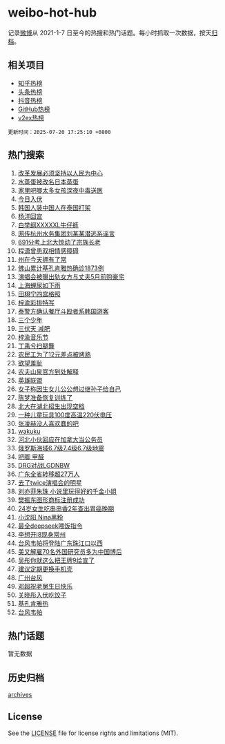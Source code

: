 # weibo-hot-hub

记录[微博](https://www.weibo.com)从 2021-1-7 日至今的热搜和热门话题。每小时抓取一次数据，按天[归档](archives)。

## 相关项目

- [知乎热榜](https://github.com/snaildev/zhihu-hot-hub)
- [头条热榜](https://github.com/snaildev/toutiao-hot-hub)
- [抖音热榜](https://github.com/snaildev/douyin-hot-hub)
- [GitHub热榜](https://github.com/snaildev/github-hot-hub)
- [v2ex热榜](https://github.com/snaildev/v2ex-hot-hub)


`更新时间：2025-07-20 17:25:10 +0800`

## 热门搜索

1. [改革发展必须坚持以人民为中心](https://m.weibo.cn/search?containerid=100103type%3D1%26t%3D10%26q%3D%23%E6%94%B9%E9%9D%A9%E5%8F%91%E5%B1%95%E5%BF%85%E9%A1%BB%E5%9D%9A%E6%8C%81%E4%BB%A5%E4%BA%BA%E6%B0%91%E4%B8%BA%E4%B8%AD%E5%BF%83%23&stream_entry_id=51&isnewpage=1&extparam=seat%3D1%26cate%3D10103%26c_type%3D51%26filter_type%3Drealtimehot%26stream_entry_id%3D51%26dgr%3D0%26q%3D%2523%25E6%2594%25B9%25E9%259D%25A9%25E5%258F%2591%25E5%25B1%2595%25E5%25BF%2585%25E9%25A1%25BB%25E5%259D%259A%25E6%258C%2581%25E4%25BB%25A5%25E4%25BA%25BA%25E6%25B0%2591%25E4%25B8%25BA%25E4%25B8%25AD%25E5%25BF%2583%2523%26pos%3D0%26display_time%3D1753003509%26pre_seqid%3D17530035097200240653906)
1. [水蒸蛋被改名日本蒸蛋](https://m.weibo.cn/search?containerid=100103type%3D1%26t%3D10%26q%3D%E6%B0%B4%E8%92%B8%E8%9B%8B%E8%A2%AB%E6%94%B9%E5%90%8D%E6%97%A5%E6%9C%AC%E8%92%B8%E8%9B%8B&stream_entry_id=31&isnewpage=1&extparam=seat%3D1%26realpos%3D1%26q%3D%25E6%25B0%25B4%25E8%2592%25B8%25E8%259B%258B%25E8%25A2%25AB%25E6%2594%25B9%25E5%2590%258D%25E6%2597%25A5%25E6%259C%25AC%25E8%2592%25B8%25E8%259B%258B%26c_type%3D31%26pos%3D0%26cate%3D5001%26filter_type%3Drealtimehot%26band_rank%3D1%26stream_entry_id%3D31%26dgr%3D0%26flag%3D2%26lcate%3D5001%26display_time%3D1753003509%26pre_seqid%3D17530035097200240653906)
1. [家里吧唧太多女孩深夜中毒送医](https://m.weibo.cn/search?containerid=100103type%3D1%26t%3D10%26q%3D%23%E5%AE%B6%E9%87%8C%E5%90%A7%E5%94%A7%E5%A4%AA%E5%A4%9A%E5%A5%B3%E5%AD%A9%E6%B7%B1%E5%A4%9C%E4%B8%AD%E6%AF%92%E9%80%81%E5%8C%BB%23&stream_entry_id=31&isnewpage=1&extparam=seat%3D1%26realpos%3D2%26q%3D%2523%25E5%25AE%25B6%25E9%2587%258C%25E5%2590%25A7%25E5%2594%25A7%25E5%25A4%25AA%25E5%25A4%259A%25E5%25A5%25B3%25E5%25AD%25A9%25E6%25B7%25B1%25E5%25A4%259C%25E4%25B8%25AD%25E6%25AF%2592%25E9%2580%2581%25E5%258C%25BB%2523%26c_type%3D31%26pos%3D1%26cate%3D5001%26filter_type%3Drealtimehot%26band_rank%3D2%26stream_entry_id%3D31%26dgr%3D0%26flag%3D0%26lcate%3D5001%26display_time%3D1753003509%26pre_seqid%3D17530035097200240653906)
1. [今日入伏](https://m.weibo.cn/search?containerid=100103type%3D1%26t%3D10%26q%3D%23%E4%BB%8A%E6%97%A5%E5%85%A5%E4%BC%8F%23&stream_entry_id=31&isnewpage=1&extparam=seat%3D1%26realpos%3D3%26q%3D%2523%25E4%25BB%258A%25E6%2597%25A5%25E5%2585%25A5%25E4%25BC%258F%2523%26c_type%3D31%26pos%3D2%26cate%3D5001%26filter_type%3Drealtimehot%26band_rank%3D3%26stream_entry_id%3D31%26dgr%3D0%26flag%3D0%26lcate%3D5001%26display_time%3D1753003509%26pre_seqid%3D17530035097200240653906)
1. [韩国人装中国人在泰国打架](https://m.weibo.cn/search?containerid=100103type%3D1%26t%3D10%26q%3D%E9%9F%A9%E5%9B%BD%E4%BA%BA%E8%A3%85%E4%B8%AD%E5%9B%BD%E4%BA%BA%E5%9C%A8%E6%B3%B0%E5%9B%BD%E6%89%93%E6%9E%B6&stream_entry_id=31&isnewpage=1&extparam=seat%3D1%26realpos%3D4%26q%3D%25E9%259F%25A9%25E5%259B%25BD%25E4%25BA%25BA%25E8%25A3%2585%25E4%25B8%25AD%25E5%259B%25BD%25E4%25BA%25BA%25E5%259C%25A8%25E6%25B3%25B0%25E5%259B%25BD%25E6%2589%2593%25E6%259E%25B6%26c_type%3D31%26pos%3D3%26cate%3D5001%26filter_type%3Drealtimehot%26band_rank%3D4%26stream_entry_id%3D31%26dgr%3D0%26flag%3D2%26lcate%3D5001%26display_time%3D1753003509%26pre_seqid%3D17530035097200240653906)
1. [杨洋回宫](https://m.weibo.cn/search?containerid=100103type%3D1%26t%3D10%26q%3D%E6%9D%A8%E6%B4%8B%E5%9B%9E%E5%AE%AB&stream_entry_id=31&isnewpage=1&extparam=seat%3D1%26realpos%3D5%26q%3D%25E6%259D%25A8%25E6%25B4%258B%25E5%259B%259E%25E5%25AE%25AB%26c_type%3D31%26pos%3D4%26cate%3D5001%26filter_type%3Drealtimehot%26band_rank%3D5%26stream_entry_id%3D31%26dgr%3D0%26flag%3D1%26lcate%3D5001%26display_time%3D1753003509%26pre_seqid%3D17530035097200240653906)
1. [白举纲XXXXXL牛仔裤](https://m.weibo.cn/search?containerid=100103type%3D1%26t%3D10%26q%3D%E7%99%BD%E4%B8%BE%E7%BA%B2XXXXXL%E7%89%9B%E4%BB%94%E8%A3%A4&stream_entry_id=31&isnewpage=1&extparam=seat%3D1%26realpos%3D6%26q%3D%25E7%2599%25BD%25E4%25B8%25BE%25E7%25BA%25B2XXXXXL%25E7%2589%259B%25E4%25BB%2594%25E8%25A3%25A4%26c_type%3D31%26pos%3D5%26cate%3D5001%26filter_type%3Drealtimehot%26band_rank%3D6%26stream_entry_id%3D31%26dgr%3D0%26flag%3D1%26lcate%3D5001%26display_time%3D1753003509%26pre_seqid%3D17530035097200240653906)
1. [网传杭州水务集团刘某某潜逃系谣言](https://m.weibo.cn/search?containerid=100103type%3D1%26t%3D10%26q%3D%23%E7%BD%91%E4%BC%A0%E6%9D%AD%E5%B7%9E%E6%B0%B4%E5%8A%A1%E9%9B%86%E5%9B%A2%E5%88%98%E6%9F%90%E6%9F%90%E6%BD%9C%E9%80%83%E7%B3%BB%E8%B0%A3%E8%A8%80%23&stream_entry_id=31&isnewpage=1&extparam=seat%3D1%26is_ad_pos%3D1%26q%3D%2523%25E7%25BD%2591%25E4%25BC%25A0%25E6%259D%25AD%25E5%25B7%259E%25E6%25B0%25B4%25E5%258A%25A1%25E9%259B%2586%25E5%259B%25A2%25E5%2588%2598%25E6%259F%2590%25E6%259F%2590%25E6%25BD%259C%25E9%2580%2583%25E7%25B3%25BB%25E8%25B0%25A3%25E8%25A8%2580%2523%26dgr%3D0%26adid%3D294167%26pos%3D6%26cate%3D5001%26c_type%3D31%26stream_entry_id%3D31%26filter_type%3Drealtimehot%26band_rank%3D7%26lcate%3D5001%26display_time%3D1753003509%26pre_seqid%3D17530035097200240653906)
1. [691分考上北大惊动了宗族长老](https://m.weibo.cn/search?containerid=100103type%3D1%26t%3D10%26q%3D691%E5%88%86%E8%80%83%E4%B8%8A%E5%8C%97%E5%A4%A7%E6%83%8A%E5%8A%A8%E4%BA%86%E5%AE%97%E6%97%8F%E9%95%BF%E8%80%81&stream_entry_id=31&isnewpage=1&extparam=seat%3D1%26realpos%3D7%26q%3D691%25E5%2588%2586%25E8%2580%2583%25E4%25B8%258A%25E5%258C%2597%25E5%25A4%25A7%25E6%2583%258A%25E5%258A%25A8%25E4%25BA%2586%25E5%25AE%2597%25E6%2597%258F%25E9%2595%25BF%25E8%2580%2581%26c_type%3D31%26pos%3D7%26cate%3D5001%26filter_type%3Drealtimehot%26band_rank%3D7%26stream_entry_id%3D31%26dgr%3D0%26flag%3D2%26lcate%3D5001%26display_time%3D1753003509%26pre_seqid%3D17530035097200240653906)
1. [程潇曾患双相情感障碍](https://m.weibo.cn/search?containerid=100103type%3D1%26t%3D10%26q%3D%23%E7%A8%8B%E6%BD%87%E6%9B%BE%E6%82%A3%E5%8F%8C%E7%9B%B8%E6%83%85%E6%84%9F%E9%9A%9C%E7%A2%8D%23&stream_entry_id=31&isnewpage=1&extparam=seat%3D1%26realpos%3D8%26q%3D%2523%25E7%25A8%258B%25E6%25BD%2587%25E6%259B%25BE%25E6%2582%25A3%25E5%258F%258C%25E7%259B%25B8%25E6%2583%2585%25E6%2584%259F%25E9%259A%259C%25E7%25A2%258D%2523%26c_type%3D31%26pos%3D8%26cate%3D5001%26filter_type%3Drealtimehot%26band_rank%3D8%26stream_entry_id%3D31%26dgr%3D0%26flag%3D1%26lcate%3D5001%26display_time%3D1753003509%26pre_seqid%3D17530035097200240653906)
1. [州在今天拥有了常](https://m.weibo.cn/search?containerid=100103type%3D1%26t%3D10%26q%3D%E5%B7%9E%E5%9C%A8%E4%BB%8A%E5%A4%A9%E6%8B%A5%E6%9C%89%E4%BA%86%E5%B8%B8&stream_entry_id=31&isnewpage=1&extparam=seat%3D1%26realpos%3D9%26q%3D%25E5%25B7%259E%25E5%259C%25A8%25E4%25BB%258A%25E5%25A4%25A9%25E6%258B%25A5%25E6%259C%2589%25E4%25BA%2586%25E5%25B8%25B8%26c_type%3D31%26pos%3D9%26cate%3D5001%26filter_type%3Drealtimehot%26band_rank%3D9%26stream_entry_id%3D31%26dgr%3D0%26flag%3D1%26lcate%3D5001%26display_time%3D1753003509%26pre_seqid%3D17530035097200240653906)
1. [佛山累计基孔肯雅热确诊1873例](https://m.weibo.cn/search?containerid=100103type%3D1%26t%3D10%26q%3D%23%E4%BD%9B%E5%B1%B1%E7%B4%AF%E8%AE%A1%E5%9F%BA%E5%AD%94%E8%82%AF%E9%9B%85%E7%83%AD%E7%A1%AE%E8%AF%8A1873%E4%BE%8B%23&stream_entry_id=31&isnewpage=1&extparam=seat%3D1%26realpos%3D10%26q%3D%2523%25E4%25BD%259B%25E5%25B1%25B1%25E7%25B4%25AF%25E8%25AE%25A1%25E5%259F%25BA%25E5%25AD%2594%25E8%2582%25AF%25E9%259B%2585%25E7%2583%25AD%25E7%25A1%25AE%25E8%25AF%258A1873%25E4%25BE%258B%2523%26c_type%3D31%26pos%3D10%26cate%3D5001%26filter_type%3Drealtimehot%26band_rank%3D10%26stream_entry_id%3D31%26dgr%3D0%26flag%3D1%26lcate%3D5001%26display_time%3D1753003509%26pre_seqid%3D17530035097200240653906)
1. [演唱会被曝出轨女方与丈夫5月前购豪宅](https://m.weibo.cn/search?containerid=100103type%3D1%26t%3D10%26q%3D%23%E6%BC%94%E5%94%B1%E4%BC%9A%E8%A2%AB%E6%9B%9D%E5%87%BA%E8%BD%A8%E5%A5%B3%E6%96%B9%E4%B8%8E%E4%B8%88%E5%A4%AB5%E6%9C%88%E5%89%8D%E8%B4%AD%E8%B1%AA%E5%AE%85%23&stream_entry_id=31&isnewpage=1&extparam=seat%3D1%26realpos%3D11%26q%3D%2523%25E6%25BC%2594%25E5%2594%25B1%25E4%25BC%259A%25E8%25A2%25AB%25E6%259B%259D%25E5%2587%25BA%25E8%25BD%25A8%25E5%25A5%25B3%25E6%2596%25B9%25E4%25B8%258E%25E4%25B8%2588%25E5%25A4%25AB5%25E6%259C%2588%25E5%2589%258D%25E8%25B4%25AD%25E8%25B1%25AA%25E5%25AE%2585%2523%26c_type%3D31%26pos%3D11%26cate%3D5001%26filter_type%3Drealtimehot%26band_rank%3D11%26stream_entry_id%3D31%26dgr%3D0%26flag%3D2%26lcate%3D5001%26display_time%3D1753003509%26pre_seqid%3D17530035097200240653906)
1. [上海蝉尿如下雨](https://m.weibo.cn/search?containerid=100103type%3D1%26t%3D10%26q%3D%E4%B8%8A%E6%B5%B7%E8%9D%89%E5%B0%BF%E5%A6%82%E4%B8%8B%E9%9B%A8&stream_entry_id=31&isnewpage=1&extparam=seat%3D1%26realpos%3D12%26q%3D%25E4%25B8%258A%25E6%25B5%25B7%25E8%259D%2589%25E5%25B0%25BF%25E5%25A6%2582%25E4%25B8%258B%25E9%259B%25A8%26c_type%3D31%26pos%3D12%26cate%3D5001%26filter_type%3Drealtimehot%26band_rank%3D12%26stream_entry_id%3D31%26dgr%3D0%26flag%3D1%26lcate%3D5001%26display_time%3D1753003509%26pre_seqid%3D17530035097200240653906)
1. [田栩宁四宫格照](https://m.weibo.cn/search?containerid=100103type%3D1%26t%3D10%26q%3D%23%E7%94%B0%E6%A0%A9%E5%AE%81%E5%9B%9B%E5%AE%AB%E6%A0%BC%E7%85%A7%23&stream_entry_id=31&isnewpage=1&extparam=seat%3D1%26realpos%3D13%26q%3D%2523%25E7%2594%25B0%25E6%25A0%25A9%25E5%25AE%2581%25E5%259B%259B%25E5%25AE%25AB%25E6%25A0%25BC%25E7%2585%25A7%2523%26c_type%3D31%26pos%3D13%26cate%3D5001%26filter_type%3Drealtimehot%26band_rank%3D13%26stream_entry_id%3D31%26dgr%3D0%26flag%3D2%26lcate%3D5001%26display_time%3D1753003509%26pre_seqid%3D17530035097200240653906)
1. [梓渝彩排特写](https://m.weibo.cn/search?containerid=100103type%3D1%26t%3D10%26q%3D%23%E6%A2%93%E6%B8%9D%E5%BD%A9%E6%8E%92%E7%89%B9%E5%86%99%23&stream_entry_id=31&isnewpage=1&extparam=seat%3D1%26realpos%3D14%26q%3D%2523%25E6%25A2%2593%25E6%25B8%259D%25E5%25BD%25A9%25E6%258E%2592%25E7%2589%25B9%25E5%2586%2599%2523%26c_type%3D31%26pos%3D14%26cate%3D5001%26filter_type%3Drealtimehot%26band_rank%3D14%26stream_entry_id%3D31%26dgr%3D0%26flag%3D1%26lcate%3D5001%26display_time%3D1753003509%26pre_seqid%3D17530035097200240653906)
1. [泰警方确认餐厅斗殴者系韩国游客](https://m.weibo.cn/search?containerid=100103type%3D1%26t%3D10%26q%3D%23%E6%B3%B0%E8%AD%A6%E6%96%B9%E7%A1%AE%E8%AE%A4%E9%A4%90%E5%8E%85%E6%96%97%E6%AE%B4%E8%80%85%E7%B3%BB%E9%9F%A9%E5%9B%BD%E6%B8%B8%E5%AE%A2%23&stream_entry_id=31&isnewpage=1&extparam=seat%3D1%26realpos%3D15%26q%3D%2523%25E6%25B3%25B0%25E8%25AD%25A6%25E6%2596%25B9%25E7%25A1%25AE%25E8%25AE%25A4%25E9%25A4%2590%25E5%258E%2585%25E6%2596%2597%25E6%25AE%25B4%25E8%2580%2585%25E7%25B3%25BB%25E9%259F%25A9%25E5%259B%25BD%25E6%25B8%25B8%25E5%25AE%25A2%2523%26c_type%3D31%26pos%3D15%26cate%3D5001%26filter_type%3Drealtimehot%26band_rank%3D15%26stream_entry_id%3D31%26dgr%3D0%26flag%3D1%26lcate%3D5001%26display_time%3D1753003509%26pre_seqid%3D17530035097200240653906)
1. [三个少年](https://m.weibo.cn/search?containerid=100103type%3D1%26t%3D10%26q%3D%E4%B8%89%E4%B8%AA%E5%B0%91%E5%B9%B4&stream_entry_id=31&isnewpage=1&extparam=seat%3D1%26realpos%3D16%26q%3D%25E4%25B8%2589%25E4%25B8%25AA%25E5%25B0%2591%25E5%25B9%25B4%26c_type%3D31%26pos%3D16%26cate%3D5001%26filter_type%3Drealtimehot%26band_rank%3D16%26stream_entry_id%3D31%26dgr%3D0%26flag%3D1%26lcate%3D5001%26display_time%3D1753003509%26pre_seqid%3D17530035097200240653906)
1. [三伏天 减肥](https://m.weibo.cn/search?containerid=100103type%3D1%26t%3D10%26q%3D%E4%B8%89%E4%BC%8F%E5%A4%A9+%E5%87%8F%E8%82%A5&stream_entry_id=31&isnewpage=1&extparam=seat%3D1%26realpos%3D17%26q%3D%25E4%25B8%2589%25E4%25BC%258F%25E5%25A4%25A9%2520%25E5%2587%258F%25E8%2582%25A5%26c_type%3D31%26pos%3D17%26cate%3D5001%26filter_type%3Drealtimehot%26band_rank%3D17%26stream_entry_id%3D31%26dgr%3D0%26flag%3D0%26lcate%3D5001%26display_time%3D1753003509%26pre_seqid%3D17530035097200240653906)
1. [梓渝音乐节](https://m.weibo.cn/search?containerid=100103type%3D1%26t%3D10%26q%3D%E6%A2%93%E6%B8%9D%E9%9F%B3%E4%B9%90%E8%8A%82&stream_entry_id=31&isnewpage=1&extparam=seat%3D1%26realpos%3D18%26q%3D%25E6%25A2%2593%25E6%25B8%259D%25E9%259F%25B3%25E4%25B9%2590%25E8%258A%2582%26c_type%3D31%26pos%3D18%26cate%3D5001%26filter_type%3Drealtimehot%26band_rank%3D18%26stream_entry_id%3D31%26dgr%3D0%26flag%3D0%26lcate%3D5001%26display_time%3D1753003509%26pre_seqid%3D17530035097200240653906)
1. [丁禹兮扫腿舞](https://m.weibo.cn/search?containerid=100103type%3D1%26t%3D10%26q%3D%23%E4%B8%81%E7%A6%B9%E5%85%AE%E6%89%AB%E8%85%BF%E8%88%9E%23&stream_entry_id=31&isnewpage=1&extparam=seat%3D1%26realpos%3D19%26q%3D%2523%25E4%25B8%2581%25E7%25A6%25B9%25E5%2585%25AE%25E6%2589%25AB%25E8%2585%25BF%25E8%2588%259E%2523%26c_type%3D31%26pos%3D19%26cate%3D5001%26filter_type%3Drealtimehot%26band_rank%3D19%26stream_entry_id%3D31%26dgr%3D0%26flag%3D1%26lcate%3D5001%26display_time%3D1753003509%26pre_seqid%3D17530035097200240653906)
1. [农民工为了12元差点被烤熟](https://m.weibo.cn/search?containerid=100103type%3D1%26t%3D10%26q%3D%E5%86%9C%E6%B0%91%E5%B7%A5%E4%B8%BA%E4%BA%8612%E5%85%83%E5%B7%AE%E7%82%B9%E8%A2%AB%E7%83%A4%E7%86%9F&stream_entry_id=31&isnewpage=1&extparam=seat%3D1%26realpos%3D20%26q%3D%25E5%2586%259C%25E6%25B0%2591%25E5%25B7%25A5%25E4%25B8%25BA%25E4%25BA%258612%25E5%2585%2583%25E5%25B7%25AE%25E7%2582%25B9%25E8%25A2%25AB%25E7%2583%25A4%25E7%2586%259F%26c_type%3D31%26pos%3D20%26cate%3D5001%26filter_type%3Drealtimehot%26band_rank%3D20%26stream_entry_id%3D31%26dgr%3D0%26flag%3D1%26lcate%3D5001%26display_time%3D1753003509%26pre_seqid%3D17530035097200240653906)
1. [欲望羞耻](https://m.weibo.cn/search?containerid=100103type%3D1%26t%3D10%26q%3D%E6%AC%B2%E6%9C%9B%E7%BE%9E%E8%80%BB&stream_entry_id=31&isnewpage=1&extparam=seat%3D1%26realpos%3D21%26q%3D%25E6%25AC%25B2%25E6%259C%259B%25E7%25BE%259E%25E8%2580%25BB%26c_type%3D31%26pos%3D21%26cate%3D5001%26filter_type%3Drealtimehot%26band_rank%3D21%26stream_entry_id%3D31%26dgr%3D0%26flag%3D1%26lcate%3D5001%26display_time%3D1753003509%26pre_seqid%3D17530035097200240653906)
1. [农夫山泉官方到处解释](https://m.weibo.cn/search?containerid=100103type%3D1%26t%3D10%26q%3D%E5%86%9C%E5%A4%AB%E5%B1%B1%E6%B3%89%E5%AE%98%E6%96%B9%E5%88%B0%E5%A4%84%E8%A7%A3%E9%87%8A&stream_entry_id=31&isnewpage=1&extparam=seat%3D1%26realpos%3D22%26q%3D%25E5%2586%259C%25E5%25A4%25AB%25E5%25B1%25B1%25E6%25B3%2589%25E5%25AE%2598%25E6%2596%25B9%25E5%2588%25B0%25E5%25A4%2584%25E8%25A7%25A3%25E9%2587%258A%26c_type%3D31%26pos%3D22%26cate%3D5001%26filter_type%3Drealtimehot%26band_rank%3D22%26stream_entry_id%3D31%26dgr%3D0%26flag%3D0%26lcate%3D5001%26display_time%3D1753003509%26pre_seqid%3D17530035097200240653906)
1. [英雄联盟](https://m.weibo.cn/search?containerid=100103type%3D1%26t%3D10%26q%3D%E8%8B%B1%E9%9B%84%E8%81%94%E7%9B%9F&stream_entry_id=31&isnewpage=1&extparam=seat%3D1%26realpos%3D23%26q%3D%25E8%258B%25B1%25E9%259B%2584%25E8%2581%2594%25E7%259B%259F%26c_type%3D31%26pos%3D23%26cate%3D5001%26filter_type%3Drealtimehot%26band_rank%3D23%26stream_entry_id%3D31%26dgr%3D0%26flag%3D1%26lcate%3D5001%26display_time%3D1753003509%26pre_seqid%3D17530035097200240653906)
1. [女子称因生女儿公公想过继孙子给自己](https://m.weibo.cn/search?containerid=100103type%3D1%26t%3D10%26q%3D%23%E5%A5%B3%E5%AD%90%E7%A7%B0%E5%9B%A0%E7%94%9F%E5%A5%B3%E5%84%BF%E5%85%AC%E5%85%AC%E6%83%B3%E8%BF%87%E7%BB%A7%E5%AD%99%E5%AD%90%E7%BB%99%E8%87%AA%E5%B7%B1%23&stream_entry_id=31&isnewpage=1&extparam=seat%3D1%26realpos%3D24%26q%3D%2523%25E5%25A5%25B3%25E5%25AD%2590%25E7%25A7%25B0%25E5%259B%25A0%25E7%2594%259F%25E5%25A5%25B3%25E5%2584%25BF%25E5%2585%25AC%25E5%2585%25AC%25E6%2583%25B3%25E8%25BF%2587%25E7%25BB%25A7%25E5%25AD%2599%25E5%25AD%2590%25E7%25BB%2599%25E8%2587%25AA%25E5%25B7%25B1%2523%26c_type%3D31%26pos%3D24%26cate%3D5001%26filter_type%3Drealtimehot%26band_rank%3D24%26stream_entry_id%3D31%26dgr%3D0%26flag%3D0%26lcate%3D5001%26display_time%3D1753003509%26pre_seqid%3D17530035097200240653906)
1. [陈梦准备恢复训练了](https://m.weibo.cn/search?containerid=100103type%3D1%26t%3D10%26q%3D%23%E9%99%88%E6%A2%A6%E5%87%86%E5%A4%87%E6%81%A2%E5%A4%8D%E8%AE%AD%E7%BB%83%E4%BA%86%23&stream_entry_id=31&isnewpage=1&extparam=seat%3D1%26realpos%3D25%26q%3D%2523%25E9%2599%2588%25E6%25A2%25A6%25E5%2587%2586%25E5%25A4%2587%25E6%2581%25A2%25E5%25A4%258D%25E8%25AE%25AD%25E7%25BB%2583%25E4%25BA%2586%2523%26c_type%3D31%26pos%3D25%26cate%3D5001%26filter_type%3Drealtimehot%26band_rank%3D25%26stream_entry_id%3D31%26dgr%3D0%26flag%3D1%26lcate%3D5001%26display_time%3D1753003509%26pre_seqid%3D17530035097200240653906)
1. [北大在湖北招生出现空档](https://m.weibo.cn/search?containerid=100103type%3D1%26t%3D10%26q%3D%23%E5%8C%97%E5%A4%A7%E5%9C%A8%E6%B9%96%E5%8C%97%E6%8B%9B%E7%94%9F%E5%87%BA%E7%8E%B0%E7%A9%BA%E6%A1%A3%23&stream_entry_id=31&isnewpage=1&extparam=seat%3D1%26realpos%3D26%26q%3D%2523%25E5%258C%2597%25E5%25A4%25A7%25E5%259C%25A8%25E6%25B9%2596%25E5%258C%2597%25E6%258B%259B%25E7%2594%259F%25E5%2587%25BA%25E7%258E%25B0%25E7%25A9%25BA%25E6%25A1%25A3%2523%26c_type%3D31%26pos%3D26%26cate%3D5001%26filter_type%3Drealtimehot%26band_rank%3D26%26stream_entry_id%3D31%26dgr%3D0%26flag%3D1%26lcate%3D5001%26display_time%3D1753003509%26pre_seqid%3D17530035097200240653906)
1. [一种儿童玩具100度高温220伏电压](https://m.weibo.cn/search?containerid=100103type%3D1%26t%3D10%26q%3D%23%E4%B8%80%E7%A7%8D%E5%84%BF%E7%AB%A5%E7%8E%A9%E5%85%B7100%E5%BA%A6%E9%AB%98%E6%B8%A9220%E4%BC%8F%E7%94%B5%E5%8E%8B%23&stream_entry_id=31&isnewpage=1&extparam=seat%3D1%26realpos%3D27%26q%3D%2523%25E4%25B8%2580%25E7%25A7%258D%25E5%2584%25BF%25E7%25AB%25A5%25E7%258E%25A9%25E5%2585%25B7100%25E5%25BA%25A6%25E9%25AB%2598%25E6%25B8%25A9220%25E4%25BC%258F%25E7%2594%25B5%25E5%258E%258B%2523%26c_type%3D31%26pos%3D27%26cate%3D5001%26filter_type%3Drealtimehot%26band_rank%3D27%26stream_entry_id%3D31%26dgr%3D0%26flag%3D1%26lcate%3D5001%26display_time%3D1753003509%26pre_seqid%3D17530035097200240653906)
1. [张凌赫没人喜欢蠢的吧](https://m.weibo.cn/search?containerid=100103type%3D1%26t%3D10%26q%3D%E5%BC%A0%E5%87%8C%E8%B5%AB%E6%B2%A1%E4%BA%BA%E5%96%9C%E6%AC%A2%E8%A0%A2%E7%9A%84%E5%90%A7&stream_entry_id=31&isnewpage=1&extparam=seat%3D1%26realpos%3D28%26q%3D%25E5%25BC%25A0%25E5%2587%258C%25E8%25B5%25AB%25E6%25B2%25A1%25E4%25BA%25BA%25E5%2596%259C%25E6%25AC%25A2%25E8%25A0%25A2%25E7%259A%2584%25E5%2590%25A7%26c_type%3D31%26pos%3D28%26cate%3D5001%26filter_type%3Drealtimehot%26band_rank%3D28%26stream_entry_id%3D31%26dgr%3D0%26flag%3D0%26lcate%3D5001%26display_time%3D1753003509%26pre_seqid%3D17530035097200240653906)
1. [wakuku](https://m.weibo.cn/search?containerid=100103type%3D1%26t%3D10%26q%3Dwakuku&stream_entry_id=31&isnewpage=1&extparam=seat%3D1%26realpos%3D29%26q%3Dwakuku%26c_type%3D31%26pos%3D29%26cate%3D5001%26filter_type%3Drealtimehot%26band_rank%3D29%26stream_entry_id%3D31%26dgr%3D0%26flag%3D1%26lcate%3D5001%26display_time%3D1753003509%26pre_seqid%3D17530035097200240653906)
1. [河北小伙回应在加拿大当公务员](https://m.weibo.cn/search?containerid=100103type%3D1%26t%3D10%26q%3D%23%E6%B2%B3%E5%8C%97%E5%B0%8F%E4%BC%99%E5%9B%9E%E5%BA%94%E5%9C%A8%E5%8A%A0%E6%8B%BF%E5%A4%A7%E5%BD%93%E5%85%AC%E5%8A%A1%E5%91%98%23&stream_entry_id=31&isnewpage=1&extparam=seat%3D1%26realpos%3D30%26q%3D%2523%25E6%25B2%25B3%25E5%258C%2597%25E5%25B0%258F%25E4%25BC%2599%25E5%259B%259E%25E5%25BA%2594%25E5%259C%25A8%25E5%258A%25A0%25E6%258B%25BF%25E5%25A4%25A7%25E5%25BD%2593%25E5%2585%25AC%25E5%258A%25A1%25E5%2591%2598%2523%26c_type%3D31%26pos%3D30%26cate%3D5001%26filter_type%3Drealtimehot%26band_rank%3D30%26stream_entry_id%3D31%26dgr%3D0%26flag%3D1%26lcate%3D5001%26display_time%3D1753003509%26pre_seqid%3D17530035097200240653906)
1. [俄罗斯海域6.7级7.4级6.7级地震](https://m.weibo.cn/search?containerid=100103type%3D1%26t%3D10%26q%3D%23%E4%BF%84%E7%BD%97%E6%96%AF%E6%B5%B7%E5%9F%9F6.7%E7%BA%A77.4%E7%BA%A76.7%E7%BA%A7%E5%9C%B0%E9%9C%87%23&stream_entry_id=31&isnewpage=1&extparam=seat%3D1%26realpos%3D31%26q%3D%2523%25E4%25BF%2584%25E7%25BD%2597%25E6%2596%25AF%25E6%25B5%25B7%25E5%259F%259F6.7%25E7%25BA%25A77.4%25E7%25BA%25A76.7%25E7%25BA%25A7%25E5%259C%25B0%25E9%259C%2587%2523%26c_type%3D31%26pos%3D31%26cate%3D5001%26filter_type%3Drealtimehot%26band_rank%3D31%26stream_entry_id%3D31%26dgr%3D0%26flag%3D1%26lcate%3D5001%26display_time%3D1753003509%26pre_seqid%3D17530035097200240653906)
1. [吧唧 甲醛](https://m.weibo.cn/search?containerid=100103type%3D1%26t%3D10%26q%3D%E5%90%A7%E5%94%A7+%E7%94%B2%E9%86%9B&stream_entry_id=31&isnewpage=1&extparam=seat%3D1%26realpos%3D32%26q%3D%25E5%2590%25A7%25E5%2594%25A7%2520%25E7%2594%25B2%25E9%2586%259B%26c_type%3D31%26pos%3D32%26cate%3D5001%26filter_type%3Drealtimehot%26band_rank%3D32%26stream_entry_id%3D31%26dgr%3D0%26flag%3D1%26lcate%3D5001%26display_time%3D1753003509%26pre_seqid%3D17530035097200240653906)
1. [DRG对战LGDNBW](https://m.weibo.cn/search?containerid=100103type%3D1%26t%3D10%26q%3D%23DRG%E5%AF%B9%E6%88%98LGDNBW%23&stream_entry_id=31&isnewpage=1&extparam=seat%3D1%26realpos%3D33%26q%3D%2523DRG%25E5%25AF%25B9%25E6%2588%2598LGDNBW%2523%26c_type%3D31%26pos%3D33%26cate%3D5001%26filter_type%3Drealtimehot%26band_rank%3D33%26stream_entry_id%3D31%26dgr%3D0%26flag%3D1%26lcate%3D5001%26display_time%3D1753003509%26pre_seqid%3D17530035097200240653906)
1. [广东全省转移超27万人](https://m.weibo.cn/search?containerid=100103type%3D1%26t%3D10%26q%3D%23%E5%B9%BF%E4%B8%9C%E5%85%A8%E7%9C%81%E8%BD%AC%E7%A7%BB%E8%B6%8527%E4%B8%87%E4%BA%BA%23&stream_entry_id=31&isnewpage=1&extparam=seat%3D1%26realpos%3D34%26q%3D%2523%25E5%25B9%25BF%25E4%25B8%259C%25E5%2585%25A8%25E7%259C%2581%25E8%25BD%25AC%25E7%25A7%25BB%25E8%25B6%258527%25E4%25B8%2587%25E4%25BA%25BA%2523%26c_type%3D31%26pos%3D34%26cate%3D5001%26filter_type%3Drealtimehot%26band_rank%3D34%26stream_entry_id%3D31%26dgr%3D0%26flag%3D1%26lcate%3D5001%26display_time%3D1753003509%26pre_seqid%3D17530035097200240653906)
1. [去了twice演唱会的明星](https://m.weibo.cn/search?containerid=100103type%3D1%26t%3D10%26q%3D%23%E5%8E%BB%E4%BA%86twice%E6%BC%94%E5%94%B1%E4%BC%9A%E7%9A%84%E6%98%8E%E6%98%9F%23&stream_entry_id=31&isnewpage=1&extparam=seat%3D1%26realpos%3D35%26q%3D%2523%25E5%258E%25BB%25E4%25BA%2586twice%25E6%25BC%2594%25E5%2594%25B1%25E4%25BC%259A%25E7%259A%2584%25E6%2598%258E%25E6%2598%259F%2523%26c_type%3D31%26pos%3D35%26cate%3D5001%26filter_type%3Drealtimehot%26band_rank%3D35%26stream_entry_id%3D31%26dgr%3D0%26flag%3D1%26lcate%3D5001%26display_time%3D1753003509%26pre_seqid%3D17530035097200240653906)
1. [刘亦菲朱珠 小说里玩得好的千金小姐](https://m.weibo.cn/search?containerid=100103type%3D1%26t%3D10%26q%3D%E5%88%98%E4%BA%A6%E8%8F%B2%E6%9C%B1%E7%8F%A0+%E5%B0%8F%E8%AF%B4%E9%87%8C%E7%8E%A9%E5%BE%97%E5%A5%BD%E7%9A%84%E5%8D%83%E9%87%91%E5%B0%8F%E5%A7%90&stream_entry_id=31&isnewpage=1&extparam=seat%3D1%26realpos%3D36%26q%3D%25E5%2588%2598%25E4%25BA%25A6%25E8%258F%25B2%25E6%259C%25B1%25E7%258F%25A0%2520%25E5%25B0%258F%25E8%25AF%25B4%25E9%2587%258C%25E7%258E%25A9%25E5%25BE%2597%25E5%25A5%25BD%25E7%259A%2584%25E5%258D%2583%25E9%2587%2591%25E5%25B0%258F%25E5%25A7%2590%26c_type%3D31%26pos%3D36%26cate%3D5001%26filter_type%3Drealtimehot%26band_rank%3D36%26stream_entry_id%3D31%26dgr%3D0%26flag%3D0%26lcate%3D5001%26display_time%3D1753003509%26pre_seqid%3D17530035097200240653906)
1. [樊振东图形商标注册成功](https://m.weibo.cn/search?containerid=100103type%3D1%26t%3D10%26q%3D%23%E6%A8%8A%E6%8C%AF%E4%B8%9C%E5%9B%BE%E5%BD%A2%E5%95%86%E6%A0%87%E6%B3%A8%E5%86%8C%E6%88%90%E5%8A%9F%23&stream_entry_id=31&isnewpage=1&extparam=seat%3D1%26realpos%3D37%26q%3D%2523%25E6%25A8%258A%25E6%258C%25AF%25E4%25B8%259C%25E5%259B%25BE%25E5%25BD%25A2%25E5%2595%2586%25E6%25A0%2587%25E6%25B3%25A8%25E5%2586%258C%25E6%2588%2590%25E5%258A%259F%2523%26c_type%3D31%26pos%3D37%26cate%3D5001%26filter_type%3Drealtimehot%26band_rank%3D37%26stream_entry_id%3D31%26dgr%3D0%26flag%3D1%26lcate%3D5001%26display_time%3D1753003509%26pre_seqid%3D17530035097200240653906)
1. [24岁女生吃串串香2年查出胃癌晚期](https://m.weibo.cn/search?containerid=100103type%3D1%26t%3D10%26q%3D%2324%E5%B2%81%E5%A5%B3%E7%94%9F%E5%90%83%E4%B8%B2%E4%B8%B2%E9%A6%992%E5%B9%B4%E6%9F%A5%E5%87%BA%E8%83%83%E7%99%8C%E6%99%9A%E6%9C%9F%23&stream_entry_id=31&isnewpage=1&extparam=seat%3D1%26realpos%3D38%26q%3D%252324%25E5%25B2%2581%25E5%25A5%25B3%25E7%2594%259F%25E5%2590%2583%25E4%25B8%25B2%25E4%25B8%25B2%25E9%25A6%25992%25E5%25B9%25B4%25E6%259F%25A5%25E5%2587%25BA%25E8%2583%2583%25E7%2599%258C%25E6%2599%259A%25E6%259C%259F%2523%26c_type%3D31%26pos%3D38%26cate%3D5001%26filter_type%3Drealtimehot%26band_rank%3D38%26stream_entry_id%3D31%26dgr%3D0%26flag%3D0%26lcate%3D5001%26display_time%3D1753003509%26pre_seqid%3D17530035097200240653906)
1. [小沈阳 Nina黑粉](https://m.weibo.cn/search?containerid=100103type%3D1%26t%3D10%26q%3D%E5%B0%8F%E6%B2%88%E9%98%B3+Nina%E9%BB%91%E7%B2%89&stream_entry_id=31&isnewpage=1&extparam=seat%3D1%26realpos%3D39%26q%3D%25E5%25B0%258F%25E6%25B2%2588%25E9%2598%25B3%2520Nina%25E9%25BB%2591%25E7%25B2%2589%26c_type%3D31%26pos%3D39%26cate%3D5001%26filter_type%3Drealtimehot%26band_rank%3D39%26stream_entry_id%3D31%26dgr%3D0%26flag%3D0%26lcate%3D5001%26display_time%3D1753003509%26pre_seqid%3D17530035097200240653906)
1. [最全deepseek喂饭指令](https://m.weibo.cn/search?containerid=100103type%3D1%26t%3D10%26q%3D%E6%9C%80%E5%85%A8deepseek%E5%96%82%E9%A5%AD%E6%8C%87%E4%BB%A4&stream_entry_id=31&isnewpage=1&extparam=seat%3D1%26realpos%3D40%26q%3D%25E6%259C%2580%25E5%2585%25A8deepseek%25E5%2596%2582%25E9%25A5%25AD%25E6%258C%2587%25E4%25BB%25A4%26c_type%3D31%26pos%3D40%26cate%3D5001%26filter_type%3Drealtimehot%26band_rank%3D40%26stream_entry_id%3D31%26dgr%3D0%26flag%3D1%26lcate%3D5001%26display_time%3D1753003509%26pre_seqid%3D17530035097200240653906)
1. [李想开i8现身常州](https://m.weibo.cn/search?containerid=100103type%3D1%26t%3D10%26q%3D%23%E6%9D%8E%E6%83%B3%E5%BC%80i8%E7%8E%B0%E8%BA%AB%E5%B8%B8%E5%B7%9E%23&stream_entry_id=31&isnewpage=1&extparam=seat%3D1%26realpos%3D41%26q%3D%2523%25E6%259D%258E%25E6%2583%25B3%25E5%25BC%2580i8%25E7%258E%25B0%25E8%25BA%25AB%25E5%25B8%25B8%25E5%25B7%259E%2523%26c_type%3D31%26pos%3D41%26cate%3D5001%26filter_type%3Drealtimehot%26band_rank%3D41%26stream_entry_id%3D31%26dgr%3D0%26flag%3D1%26lcate%3D5001%26display_time%3D1753003509%26pre_seqid%3D17530035097200240653906)
1. [台风韦帕将登陆广东珠江口以西](https://m.weibo.cn/search?containerid=100103type%3D1%26t%3D10%26q%3D%23%E5%8F%B0%E9%A3%8E%E9%9F%A6%E5%B8%95%E5%B0%86%E7%99%BB%E9%99%86%E5%B9%BF%E4%B8%9C%E7%8F%A0%E6%B1%9F%E5%8F%A3%E4%BB%A5%E8%A5%BF%23&stream_entry_id=31&isnewpage=1&extparam=seat%3D1%26realpos%3D42%26q%3D%2523%25E5%258F%25B0%25E9%25A3%258E%25E9%259F%25A6%25E5%25B8%2595%25E5%25B0%2586%25E7%2599%25BB%25E9%2599%2586%25E5%25B9%25BF%25E4%25B8%259C%25E7%258F%25A0%25E6%25B1%259F%25E5%258F%25A3%25E4%25BB%25A5%25E8%25A5%25BF%2523%26c_type%3D31%26pos%3D42%26cate%3D5001%26filter_type%3Drealtimehot%26band_rank%3D42%26stream_entry_id%3D31%26dgr%3D0%26flag%3D0%26lcate%3D5001%26display_time%3D1753003509%26pre_seqid%3D17530035097200240653906)
1. [美又解雇70名外国研究员多为中国博后](https://m.weibo.cn/search?containerid=100103type%3D1%26t%3D10%26q%3D%23%E7%BE%8E%E5%8F%88%E8%A7%A3%E9%9B%8770%E5%90%8D%E5%A4%96%E5%9B%BD%E7%A0%94%E7%A9%B6%E5%91%98%E5%A4%9A%E4%B8%BA%E4%B8%AD%E5%9B%BD%E5%8D%9A%E5%90%8E%23&stream_entry_id=31&isnewpage=1&extparam=seat%3D1%26realpos%3D43%26q%3D%2523%25E7%25BE%258E%25E5%258F%2588%25E8%25A7%25A3%25E9%259B%258770%25E5%2590%258D%25E5%25A4%2596%25E5%259B%25BD%25E7%25A0%2594%25E7%25A9%25B6%25E5%2591%2598%25E5%25A4%259A%25E4%25B8%25BA%25E4%25B8%25AD%25E5%259B%25BD%25E5%258D%259A%25E5%2590%258E%2523%26c_type%3D31%26pos%3D43%26cate%3D5001%26filter_type%3Drealtimehot%26band_rank%3D43%26stream_entry_id%3D31%26dgr%3D0%26flag%3D1%26lcate%3D5001%26display_time%3D1753003509%26pre_seqid%3D17530035097200240653906)
1. [吴彤你就这么把王牌9给宣了](https://m.weibo.cn/search?containerid=100103type%3D1%26t%3D10%26q%3D%E5%90%B4%E5%BD%A4%E4%BD%A0%E5%B0%B1%E8%BF%99%E4%B9%88%E6%8A%8A%E7%8E%8B%E7%89%8C9%E7%BB%99%E5%AE%A3%E4%BA%86&stream_entry_id=31&isnewpage=1&extparam=seat%3D1%26realpos%3D44%26q%3D%25E5%2590%25B4%25E5%25BD%25A4%25E4%25BD%25A0%25E5%25B0%25B1%25E8%25BF%2599%25E4%25B9%2588%25E6%258A%258A%25E7%258E%258B%25E7%2589%258C9%25E7%25BB%2599%25E5%25AE%25A3%25E4%25BA%2586%26c_type%3D31%26pos%3D44%26cate%3D5001%26filter_type%3Drealtimehot%26band_rank%3D44%26stream_entry_id%3D31%26dgr%3D0%26flag%3D0%26lcate%3D5001%26display_time%3D1753003509%26pre_seqid%3D17530035097200240653906)
1. [建议定期更换手机壳](https://m.weibo.cn/search?containerid=100103type%3D1%26t%3D10%26q%3D%23%E5%BB%BA%E8%AE%AE%E5%AE%9A%E6%9C%9F%E6%9B%B4%E6%8D%A2%E6%89%8B%E6%9C%BA%E5%A3%B3%23&stream_entry_id=31&isnewpage=1&extparam=seat%3D1%26realpos%3D45%26q%3D%2523%25E5%25BB%25BA%25E8%25AE%25AE%25E5%25AE%259A%25E6%259C%259F%25E6%259B%25B4%25E6%258D%25A2%25E6%2589%258B%25E6%259C%25BA%25E5%25A3%25B3%2523%26c_type%3D31%26pos%3D45%26cate%3D5001%26filter_type%3Drealtimehot%26band_rank%3D45%26stream_entry_id%3D31%26dgr%3D0%26flag%3D0%26lcate%3D5001%26display_time%3D1753003509%26pre_seqid%3D17530035097200240653906)
1. [广州台风](https://m.weibo.cn/search?containerid=100103type%3D1%26t%3D10%26q%3D%E5%B9%BF%E5%B7%9E%E5%8F%B0%E9%A3%8E&stream_entry_id=31&isnewpage=1&extparam=seat%3D1%26realpos%3D46%26q%3D%25E5%25B9%25BF%25E5%25B7%259E%25E5%258F%25B0%25E9%25A3%258E%26c_type%3D31%26pos%3D46%26cate%3D5001%26filter_type%3Drealtimehot%26band_rank%3D46%26stream_entry_id%3D31%26dgr%3D0%26flag%3D0%26lcate%3D5001%26display_time%3D1753003509%26pre_seqid%3D17530035097200240653906)
1. [邓超祝老舅生日快乐](https://m.weibo.cn/search?containerid=100103type%3D1%26t%3D10%26q%3D%23%E9%82%93%E8%B6%85%E7%A5%9D%E8%80%81%E8%88%85%E7%94%9F%E6%97%A5%E5%BF%AB%E4%B9%90%23&stream_entry_id=31&isnewpage=1&extparam=seat%3D1%26realpos%3D47%26q%3D%2523%25E9%2582%2593%25E8%25B6%2585%25E7%25A5%259D%25E8%2580%2581%25E8%2588%2585%25E7%2594%259F%25E6%2597%25A5%25E5%25BF%25AB%25E4%25B9%2590%2523%26c_type%3D31%26pos%3D47%26cate%3D5001%26filter_type%3Drealtimehot%26band_rank%3D47%26stream_entry_id%3D31%26dgr%3D0%26flag%3D1%26lcate%3D5001%26display_time%3D1753003509%26pre_seqid%3D17530035097200240653906)
1. [关晓彤入伏吃饺子](https://m.weibo.cn/search?containerid=100103type%3D1%26t%3D10%26q%3D%23%E5%85%B3%E6%99%93%E5%BD%A4%E5%85%A5%E4%BC%8F%E5%90%83%E9%A5%BA%E5%AD%90%23&stream_entry_id=31&isnewpage=1&extparam=seat%3D1%26realpos%3D48%26q%3D%2523%25E5%2585%25B3%25E6%2599%2593%25E5%25BD%25A4%25E5%2585%25A5%25E4%25BC%258F%25E5%2590%2583%25E9%25A5%25BA%25E5%25AD%2590%2523%26c_type%3D31%26pos%3D48%26cate%3D5001%26filter_type%3Drealtimehot%26band_rank%3D48%26stream_entry_id%3D31%26dgr%3D0%26flag%3D0%26lcate%3D5001%26display_time%3D1753003509%26pre_seqid%3D17530035097200240653906)
1. [基孔肯雅热](https://m.weibo.cn/search?containerid=100103type%3D1%26t%3D10%26q%3D%E5%9F%BA%E5%AD%94%E8%82%AF%E9%9B%85%E7%83%AD&stream_entry_id=31&isnewpage=1&extparam=seat%3D1%26realpos%3D49%26q%3D%25E5%259F%25BA%25E5%25AD%2594%25E8%2582%25AF%25E9%259B%2585%25E7%2583%25AD%26c_type%3D31%26pos%3D49%26cate%3D5001%26filter_type%3Drealtimehot%26band_rank%3D49%26stream_entry_id%3D31%26dgr%3D0%26flag%3D1%26lcate%3D5001%26display_time%3D1753003509%26pre_seqid%3D17530035097200240653906)
1. [台风韦帕](https://m.weibo.cn/search?containerid=100103type%3D1%26t%3D10%26q%3D%23%E5%8F%B0%E9%A3%8E%E9%9F%A6%E5%B8%95%23&stream_entry_id=31&isnewpage=1&extparam=seat%3D1%26realpos%3D50%26q%3D%2523%25E5%258F%25B0%25E9%25A3%258E%25E9%259F%25A6%25E5%25B8%2595%2523%26c_type%3D31%26pos%3D50%26cate%3D5001%26filter_type%3Drealtimehot%26band_rank%3D50%26stream_entry_id%3D31%26dgr%3D0%26flag%3D0%26lcate%3D5001%26display_time%3D1753003509%26pre_seqid%3D17530035097200240653906)

## 热门话题

暂无数据

## 历史归档

[archives](archives)

## License

See the [LICENSE](LICENSE) file for license rights and limitations (MIT).
